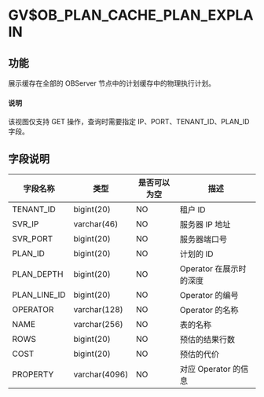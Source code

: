 GV$OB_PLAN_CACHE_PLAN_EXPLAIN
==================================================

功能
-----------

展示缓存在全部的 OBServer 节点中的计划缓存中的物理执行计划。

  <main id="notice" type='explain'>
    <h4>说明</h4>
    <p>该视图仅支持 GET 操作，查询时需要指定 IP、PORT、TENANT_ID、PLAN_ID 字段。</p>
  </main>

字段说明
-------------

|   **字段名称**   |    **类型**     | **是否可以为空** |      **描述**      |
|--------------|---------------|------------|------------------|
| TENANT_ID    | bigint(20)    | NO         | 租户 ID            |
| SVR_IP       | varchar(46)   | NO         | 服务器 IP 地址        |
| SVR_PORT     | bigint(20)    | NO         | 服务器端口号           |
| PLAN_ID      | bigint(20)    | NO         | 计划的 ID           |
| PLAN_DEPTH   | bigint(20)    | NO         | Operator 在展示时的深度 |
| PLAN_LINE_ID | bigint(20)    | NO         | Operator 的编号     |
| OPERATOR     | varchar(128)  | NO         | Operator 的名称     |
| NAME         | varchar(256)  | NO         | 表的名称             |
| ROWS         | bigint(20)    | NO         | 预估的结果行数          |
| COST         | bigint(20)    | NO         | 预估的代价            |
| PROPERTY     | varchar(4096) | NO         | 对应 Operator 的信息  |
